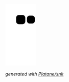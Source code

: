 <picture>
  <source media="(prefers-color-scheme: dark)" srcset="https://raw.githubusercontent.com/postevand/postevand/output/github-contribution-grid-snake-dark.svg">
  <source media="(prefers-color-scheme: light)" srcset="https://raw.githubusercontent.com/postevand/postevand/output/github-contribution-grid-snake.svg">
  <img alt="github contribution grid snake animation" src="https://raw.githubusercontent.com/postevand/postevand/output/github-contribution-grid-snake.svg">
</picture>

_generated with [Platane/snk](https://github.com/Platane/snk)_


 
